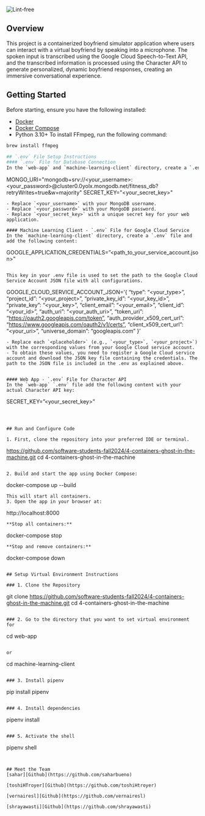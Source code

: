 ![Lint-free](https://github.com/nyu-software-engineering/containerized-app-exercise/actions/workflows/lint.yml/badge.svg)

## Overview
This project is a containerized boyfriend simulator application where users can interact with a virtual boyfriend by speaking into a microphone. The spoken input is transcribed using the Google Cloud Speech-to-Text API, and the transcribed information is processed using the Character API to generate personalized, dynamic boyfriend responses, creating an immersive conversational experience.
 
## Getting Started
Before starting, ensure you have the following installed:
- [Docker](https://www.docker.com/products/docker-desktop/)
- [Docker Compose](https://docs.docker.com/compose/install/)
- Python 3.10+
To install FFmpeg, run the following command:
```bash
brew install ffmpeg

## `.env` File Setup Instructions
#### `.env` File for Database Connection
In the `web-app` and `machine-learning-client` directory, create a `.env` file and add the following content:
```
MONGO_URI="mongodb+srv://<your_username>:<your_password>@cluster0.0yolx.mongodb.net/fitness_db?retryWrites=true&w=majority"
SECRET_KEY="<your_secret_key>"
```
- Replace `<your_username>` with your MongoDB username.
- Replace `<your_password>` with your MongoDB password.
- Replace `<your_secret_key>` with a unique secret key for your web application.

#### Machine Learning Client - `.env` File for Google Cloud Service
In the `machine-learning-client` directory, create a `.env` file and add the following content:
```
GOOGLE_APPLICATION_CREDENTIALS=”<path_to_your_service_account.json>”
```

This key in your .env file is used to set the path to the Google Cloud Service Account JSON file with all configurations. 

```
GOOGLE_CLOUD_SERVICE_ACCOUNT_JSON=’{
“type”: “<your_type>”,
“project_id”: “<your_project>”,
“private_key_id”: “<your_key_id>”,
“private_key”: “<your_key>”,
“client_email”: “<your_email>”,
“client_id”: “<your_id>”,
“auth_uri”: “<your_auth_uri>”,
“token_uri”: “https://oauth2.googleapis.com/token”,
“auth_provider_x509_cert_url”: “https://www.googleapis.com/oauth2/v1/certs”,
“client_x509_cert_url”: “<your_uri>”,
“universe_domain”: “googleapis.com”
}’
```
- Replace each `<placeholder>` (e.g., `<your_type>`, `<your_project>`) with the corresponding values from your Google Cloud service account.
- To obtain these values, you need to register a Google Cloud service account and download the JSON key file containing the credentials. The path to the JSON file is included in the .env as explained above.


#### Web App - `.env` File for Character API
In the `web-app` `.env` file add the following content with your actual Character API key:
```
SECRET_KEY=”<your_secret_key>”
```



## Run and Configure Code
   
1. First, clone the repository into your preferred IDE or terminal.
   ```
   https://github.com/software-students-fall2024/4-containers-ghost-in-the-machine.git
   cd 4-containers-ghost-in-the-machine
   ```
   
2. Build and start the app using Docker Compose:
   ```
   docker-compose up --build
   ```
   This will start all containers.
3. Open the app in your browser at:
```
   http://localhost:8000
   ```
**Stop all containers:**
 ```
docker-compose stop
```
**Stop and remove containers:**
 ```
docker-compose down
```

## Setup Virtual Environment Instructions

### 1. Clone the Repository

```
git clone https://github.com/software-students-fall2024/4-containers-ghost-in-the-machine.git
cd 4-containers-ghost-in-the-machine
```

### 2. Go to the directory that you want to set virtual environment for

```
cd web-app
```

or

```
cd machine-learning-client
```

### 3. Install pipenv

```
pip install pipenv
```

### 4. Install dependencies

```
pipenv install
```

### 5. Activate the shell

```
pipenv shell
```


## Meet the Team
[sahar][Github](https://github.com/saharbueno)

[toshiHTroyer][Github](https://github.com/toshiHtroyer)

[vernairesl][Github](https://github.com/vernairesl)

[shrayawasti][Github](https://github.com/shrayawasti)


